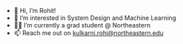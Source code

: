 - 👋 Hi, I’m Rohit!
- 👀 I’m interested in System Design and Machine Learning
- 👨‍🎓 I’m currently a grad student @ Northeastern
- 📫 Reach me out on kulkarni.rohi@northeastern.edu


<!---
rokulkarni15/rokulkarni15 is a ✨ special ✨ repository because its `README.md` (this file) appears on your GitHub profile.
You can click the Preview link to take a look at your changes.
--->
